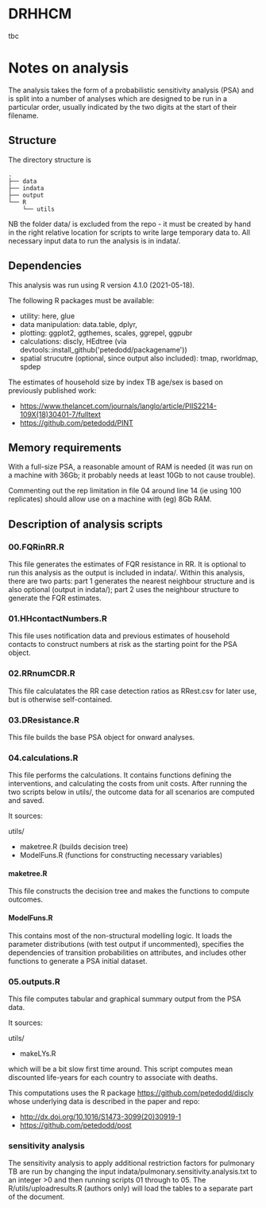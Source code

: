 # DRHHCM
tbc

# Notes on analysis

The analysis takes the form of a probabilistic sensitivity analysis (PSA) and is split into a number of analyses which are designed to be run in a particular order, usually indicated by the two digits at the start of their filename.

## Structure

The directory structure is

```
.
├── data
├── indata
├── output
└── R
    └── utils
```

NB the folder data/ is excluded from the repo - it must be created by hand in the right relative location for scripts to write large temporary data to. All necessary input data to run the analysis is in indata/.


## Dependencies

This analysis was run using R version 4.1.0 (2021-05-18).

The following R packages must be available:

- utility: here, glue
- data manipulation: data.table, dplyr,
- plotting: ggplot2, ggthemes, scales, ggrepel, ggpubr
- calculations: discly, HEdtree (via devtools::install_github('petedodd/packagename'))
- spatial strucutre (optional, since output also included): tmap, rworldmap, spdep


The estimates of household size by index TB age/sex is based on previously published work:

- https://www.thelancet.com/journals/langlo/article/PIIS2214-109X(18)30401-7/fulltext
- https://github.com/petedodd/PINT


## Memory requirements

With a full-size PSA, a reasonable amount of RAM is needed (it was run on a machine with 36Gb; it probably needs at least 10Gb to not cause trouble).

Commenting out the rep limitation in file 04 around line 14 (ie using 100 replicates) should allow use on a machine with (eg) 8Gb RAM.


## Description of analysis scripts


### 00.FQRinRR.R ###

This file generates the estimates of FQR resistance in RR. It is optional to run this analysis as the output is included in indata/. Within this analysis, there are two parts: part 1 generates the nearest neighbour structure and is also optional (output in indata/); part 2 uses the neighbour structure to generate the FQR estimates. 

### 01.HHcontactNumbers.R ###

This file uses notification data and previous estimates of household contacts to construct numbers at risk as the starting point for the PSA object.

### 02.RRnumCDR.R ###

This file calculatates the RR case detection ratios as RRest.csv for later use, but is otherwise self-contained.

### 03.DResistance.R ###

This file builds the base PSA object for onward analyses.


### 04.calculations.R ###

This file performs the calculations. It contains functions defining the interventions, and calculating the costs from unit costs. After running the two scripts below in utils/, the outcome data for all scenarios are computed and saved. 

It sources:

utils/
- maketree.R (builds decision tree)
- ModelFuns.R (functions for constructing necessary variables)

#### maketree.R ####

This file constructs the decision tree and makes the functions to compute outcomes.

#### ModelFuns.R ####

This contains most of the non-structural modelling logic. It loads the parameter distributions (with test output if uncommented), specifies the dependencies of transition probabilities on attributes, and includes other functions to generate a PSA initial dataset.

### 05.outputs.R ###

This file computes tabular and graphical summary output from the PSA data.

It sources:

utils/
- makeLYs.R

which will be a bit slow first time around. This script computes mean discounted life-years for each country to associate with deaths.

This computations uses the R package https://github.com/petedodd/discly whose underlying data is described in the paper and repo:

- http://dx.doi.org/10.1016/S1473-3099(20)30919-1
- https://github.com/petedodd/post


### sensitivity analysis ###

The sensitivity analysis to apply additional restriction factors for pulmonary TB are run by changing the input indata/pulmonary.sensitivity.analysis.txt to an integer >0 and then running scripts 01 through to 05. The R/utils/uploadresults.R (authors only) will load the tables to a separate part of the document.
